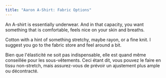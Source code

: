 ```yaml
---
title: "Aaron A-Shirt: Fabric Options"
---
```


An A-shirt is essentially underwear. And in that capacity, you want something that is comfortable, feels nice on your skin and breaths.

Cotton with a hint of something stretchy, maybe rayon, or a fine knit. I suggest you go to the fabric store and feel around a bit.

<Note>

Bien que l'élasticité ne soit pas indispensable, elle est quand même conseillée pour les sous-vêtements. Ceci étant dit, vous pouvez le faire en tissu non-stretch, mais assurez-vous de prévoir un ajustement plus ample ou décontracté.

</Note>
